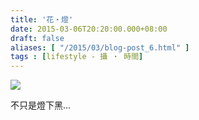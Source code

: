 ```yaml
---
title: '花・燈'
date: 2015-03-06T20:20:00.000+08:00
draft: false
aliases: [ "/2015/03/blog-post_6.html" ]
tags : [lifestyle - 攝 ‧ 時間]
---
```


![](/images/flowerlight.jpg)

不只是燈下黑...
